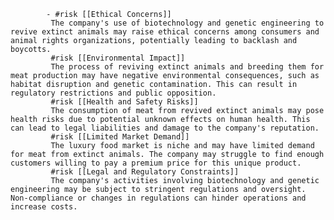 			- #risk [[Ethical Concerns]]
			 The company's use of biotechnology and genetic engineering to revive extinct animals may raise ethical concerns among consumers and animal rights organizations, potentially leading to backlash and boycotts.
			 #risk [[Environmental Impact]]
			 The process of reviving extinct animals and breeding them for meat production may have negative environmental consequences, such as habitat disruption and genetic contamination. This can result in regulatory restrictions and public opposition.
			 #risk [[Health and Safety Risks]]
			 The consumption of meat from revived extinct animals may pose health risks due to potential unknown effects on human health. This can lead to legal liabilities and damage to the company's reputation.
			 #risk [[Limited Market Demand]]
			 The luxury food market is niche and may have limited demand for meat from extinct animals. The company may struggle to find enough customers willing to pay a premium price for this unique product.
			 #risk [[Legal and Regulatory Constraints]]
			 The company's activities involving biotechnology and genetic engineering may be subject to stringent regulations and oversight. Non-compliance or changes in regulations can hinder operations and increase costs.


